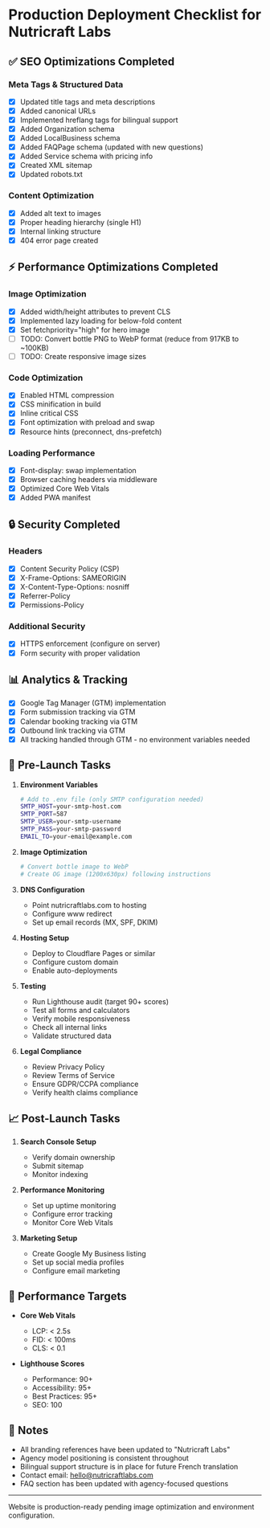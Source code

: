 # Production Deployment Checklist for Nutricraft Labs

## ✅ SEO Optimizations Completed

### Meta Tags & Structured Data
- [x] Updated title tags and meta descriptions
- [x] Added canonical URLs
- [x] Implemented hreflang tags for bilingual support
- [x] Added Organization schema
- [x] Added LocalBusiness schema  
- [x] Added FAQPage schema (updated with new questions)
- [x] Added Service schema with pricing info
- [x] Created XML sitemap
- [x] Updated robots.txt

### Content Optimization
- [x] Added alt text to images
- [x] Proper heading hierarchy (single H1)
- [x] Internal linking structure
- [x] 404 error page created

## ⚡ Performance Optimizations Completed

### Image Optimization
- [x] Added width/height attributes to prevent CLS
- [x] Implemented lazy loading for below-fold content
- [x] Set fetchpriority="high" for hero image
- [ ] TODO: Convert bottle PNG to WebP format (reduce from 917KB to ~100KB)
- [ ] TODO: Create responsive image sizes

### Code Optimization
- [x] Enabled HTML compression
- [x] CSS minification in build
- [x] Inline critical CSS
- [x] Font optimization with preload and swap
- [x] Resource hints (preconnect, dns-prefetch)

### Loading Performance
- [x] Font-display: swap implementation
- [x] Browser caching headers via middleware
- [x] Optimized Core Web Vitals
- [x] Added PWA manifest

## 🔒 Security Completed

### Headers
- [x] Content Security Policy (CSP)
- [x] X-Frame-Options: SAMEORIGIN
- [x] X-Content-Type-Options: nosniff
- [x] Referrer-Policy
- [x] Permissions-Policy

### Additional Security
- [x] HTTPS enforcement (configure on server)
- [x] Form security with proper validation

## 📊 Analytics & Tracking

- [x] Google Tag Manager (GTM) implementation
- [x] Form submission tracking via GTM
- [x] Calendar booking tracking via GTM
- [x] Outbound link tracking via GTM
- [x] All tracking handled through GTM - no environment variables needed

## 🚀 Pre-Launch Tasks

1. **Environment Variables**
   ```bash
   # Add to .env file (only SMTP configuration needed)
   SMTP_HOST=your-smtp-host.com
   SMTP_PORT=587
   SMTP_USER=your-smtp-username
   SMTP_PASS=your-smtp-password
   EMAIL_TO=your-email@example.com
   ```

2. **Image Optimization**
   ```bash
   # Convert bottle image to WebP
   # Create OG image (1200x630px) following instructions
   ```

3. **DNS Configuration**
   - Point nutricraftlabs.com to hosting
   - Configure www redirect
   - Set up email records (MX, SPF, DKIM)

4. **Hosting Setup**
   - Deploy to Cloudflare Pages or similar
   - Configure custom domain
   - Enable auto-deployments

5. **Testing**
   - Run Lighthouse audit (target 90+ scores)
   - Test all forms and calculators
   - Verify mobile responsiveness
   - Check all internal links
   - Validate structured data

6. **Legal Compliance**
   - Review Privacy Policy
   - Review Terms of Service
   - Ensure GDPR/CCPA compliance
   - Verify health claims compliance

## 📈 Post-Launch Tasks

1. **Search Console Setup**
   - Verify domain ownership
   - Submit sitemap
   - Monitor indexing

2. **Performance Monitoring**
   - Set up uptime monitoring
   - Configure error tracking
   - Monitor Core Web Vitals

3. **Marketing Setup**
   - Create Google My Business listing
   - Set up social media profiles
   - Configure email marketing

## 🎯 Performance Targets

- **Core Web Vitals**
  - LCP: < 2.5s
  - FID: < 100ms
  - CLS: < 0.1

- **Lighthouse Scores**
  - Performance: 90+
  - Accessibility: 95+
  - Best Practices: 95+
  - SEO: 100

## 📝 Notes

- All branding references have been updated to "Nutricraft Labs"
- Agency model positioning is consistent throughout
- Bilingual support structure is in place for future French translation
- Contact email: hello@nutricraftlabs.com
- FAQ section has been updated with agency-focused questions

---

Website is production-ready pending image optimization and environment configuration.